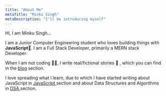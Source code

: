 ```yaml
---
title: "About Me"
metaTitle: "Minku Singh"
metaDescription: "I'll be introducing myself"
---
```


Hi, I am Minku Singh...

I am a Junior Computer Engineering student who loves building things with <b>JavaScript</b>🔨. I am a Full Stack Developer, primarily a MERN stack Developer.

When I am not coding 👩‍💻, I write real/fictional stories 🎴 , which you can find in the <a title = "Blog" href = "./blog/">blog</a> section.

I love spreading what I learn, due to which I have started writing about JavaScript in <a title = "JavaScript" href = "./javascript/">JavaScript </a>section and about Data Structures and Algorithms in <a title = "DSA" href = "./dsa/"> DSA </a>section.


